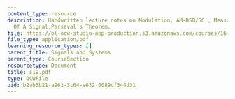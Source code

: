 ```yaml
---
content_type: resource
description: Handwritten lecture notes on Modulation, AM-DSB/SC , Measuring The Size
  Of A Signal,Parseval's Theorem.
file: https://ol-ocw-studio-app-production.s3.amazonaws.com/courses/16-01-unified-engineering-i-ii-iii-iv-fall-2005-spring-2006/b2ab3b21a9613c64e6320089cf344d31_s19.pdf
file_type: application/pdf
learning_resource_types: []
parent_title: Signals and Systems
parent_type: CourseSection
resourcetype: Document
title: s19.pdf
type: OCWFile
uid: b2ab3b21-a961-3c64-e632-0089cf344d31
---
```

